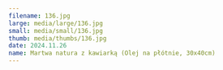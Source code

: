```yaml
---
filename: 136.jpg
large: media/large/136.jpg
small: media/small/136.jpg
thumb: media/thumbs/136.jpg
date: 2024.11.26
name: Martwa natura z kawiarką (Olej na płótnie, 30x40cm)
---
```

